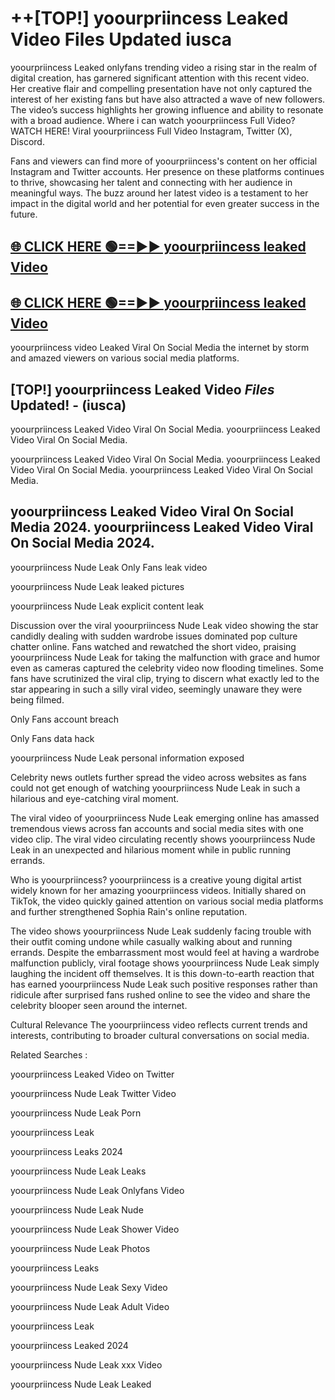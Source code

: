 # ++[TOP!] yoourpriincess Leaked Video Files Updated iusca<br>

yoourpriincess Leaked onlyfans trending video a rising star in the realm of digital creation, has garnered significant attention with this recent video. Her creative flair and compelling presentation have not only captured the interest of her existing fans but have also attracted a wave of new followers. The video’s success highlights her growing influence and ability to resonate with a broad audience.
Where i can watch yoourpriincess Full Video? WATCH HERE! Viral yoourpriincess Full Video Instagram, Twitter (X), Discord.


Fans and viewers can find more of yoourpriincess's content on her official Instagram and Twitter accounts. Her presence on these platforms continues to thrive, showcasing her talent and connecting with her audience in meaningful ways. The buzz around her latest video is a testament to her impact in the digital world and her potential for even greater success in the future.


## [🌐 CLICK HERE 🟢==►► yoourpriincess leaked Video ](https://xnudes.xyz/go)

## [🌐 CLICK HERE 🟢==►► yoourpriincess leaked Video ](https://xnudes.xyz/go)



yoourpriincess video Leaked Viral On Social Media the internet by storm and amazed viewers on various social media platforms.


## [TOP!] yoourpriincess Leaked Video *Files* Updated! - (iusca)

yoourpriincess Leaked Video Viral On Social Media. yoourpriincess Leaked Video Viral On Social Media.

yoourpriincess Leaked Video Viral On Social Media. yoourpriincess Leaked Video Viral On Social Media. yoourpriincess Leaked Video Viral On Social Media.


## yoourpriincess Leaked Video Viral On Social Media 2024. yoourpriincess Leaked Video Viral On Social Media 2024.
yoourpriincess Nude Leak Only Fans leak video

yoourpriincess Nude Leak leaked pictures

yoourpriincess Nude Leak explicit content leak

Discussion over the viral yoourpriincess Nude Leak video showing the star candidly dealing with sudden wardrobe issues dominated pop culture chatter online. Fans watched and rewatched the short video, praising yoourpriincess Nude Leak for taking the malfunction with grace and humor even as cameras captured the celebrity video now flooding timelines. Some fans have scrutinized the viral clip, trying to discern what exactly led to the star appearing in such a silly viral video, seemingly unaware they were being filmed.


Only Fans account breach

Only Fans data hack

yoourpriincess Nude Leak personal information exposed

Celebrity news outlets further spread the video across websites as fans could not get enough of watching yoourpriincess Nude Leak in such a hilarious and eye-catching viral moment.


The viral video of yoourpriincess Nude Leak emerging online has amassed tremendous views across fan accounts and social media sites with one video clip. The viral video circulating recently shows yoourpriincess Nude Leak in an unexpected and hilarious moment while in public running errands.


Who is yoourpriincess? yoourpriincess is a creative young digital artist widely known for her amazing yoourpriincess videos. Initially shared on TikTok, the video quickly gained attention on various social media platforms and further strengthened Sophia Rain's online reputation.

The video shows yoourpriincess Nude Leak suddenly facing trouble with their outfit coming undone while casually walking about and running errands. Despite the embarrassment most would feel at having a wardrobe malfunction publicly, viral footage shows yoourpriincess Nude Leak simply laughing the incident off themselves. It is this down-to-earth reaction that has earned yoourpriincess Nude Leak such positive responses rather than ridicule after surprised fans rushed online to see the video and share the celebrity blooper seen around the internet.

Cultural Relevance The yoourpriincess video reflects current trends and interests, contributing to broader cultural conversations on social media.

Related Searches :

yoourpriincess Leaked Video on Twitter

yoourpriincess Nude Leak Twitter Video

yoourpriincess Nude Leak Porn

yoourpriincess Leak 

yoourpriincess Leaks 2024

yoourpriincess Nude Leak Leaks

yoourpriincess Nude Leak Onlyfans Video

yoourpriincess Nude Leak Nude

yoourpriincess Nude Leak Shower Video

yoourpriincess Nude Leak Photos

yoourpriincess Leaks

yoourpriincess Nude Leak Sexy Video

yoourpriincess Nude Leak Adult Video

yoourpriincess Leak

yoourpriincess Leaked 2024

yoourpriincess Nude Leak xxx Video

yoourpriincess Nude Leak Leaked